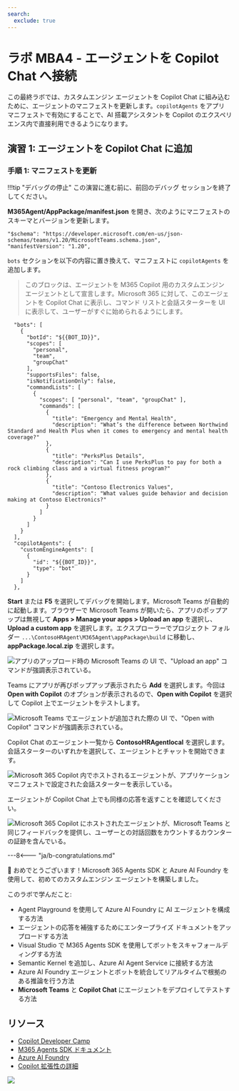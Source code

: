 ```yaml
---
search:
  exclude: true
---
```

# ラボ MBA4 - エージェントを Copilot Chat へ接続

この最終ラボでは、カスタムエンジン エージェントを Copilot Chat に組み込むために、エージェントのマニフェストを更新します。`copilotAgents` をアプリ マニフェストで有効にすることで、AI 搭載アシスタントを Copilot のエクスペリエンス内で直接利用できるようになります。

## 演習 1: エージェントを Copilot Chat に追加

### 手順 1: マニフェストを更新

!!!tip "デバッグの停止"
    この演習に進む前に、前回のデバッグ セッションを終了してください。

**M365Agent/AppPackage/manifest.json** を開き、次のようにマニフェストのスキーマとバージョンを更新します。 

``` 
"$schema": "https://developer.microsoft.com/en-us/json-schemas/teams/v1.20/MicrosoftTeams.schema.json", 
"manifestVersion": "1.20", 
```

`bots` セクションを以下の内容に置き換えて、マニフェストに `copilotAgents` を追加します。

> このブロックは、エージェントを M365 Copilot 用のカスタムエンジン エージェントとして宣言します。Microsoft 365 に対して、このエージェントを Copilot Chat に表示し、コマンド リストと会話スターターを UI に表示して、ユーザーがすぐに始められるようにします。

```   
  "bots": [ 
    { 
      "botId": "${{BOT_ID}}", 
      "scopes": [ 
        "personal", 
        "team", 
        "groupChat" 
      ], 
      "supportsFiles": false, 
      "isNotificationOnly": false, 
      "commandLists": [ 
        { 
          "scopes": [ "personal", "team", "groupChat" ], 
          "commands": [ 
            { 
              "title": "Emergency and Mental Health",
              "description": "What’s the difference between Northwind Standard and Health Plus when it comes to emergency and mental health coverage?" 
            }, 
            { 
              "title": "PerksPlus Details", 
              "description": "Can I use PerksPlus to pay for both a rock climbing class and a virtual fitness program?" 
            }, 
            { 
              "title": "Contoso Electronics Values", 
              "description": "What values guide behavior and decision making at Contoso Electronics?" 
            } 
          ] 
        } 
      ] 
    } 
  ], 
  "copilotAgents": { 
    "customEngineAgents": [ 
      { 
        "id": "${{BOT_ID}}", 
        "type": "bot" 
      } 
    ] 
  }, 
```

**Start** または **F5** を選択してデバッグを開始します。Microsoft Teams が自動的に起動します。ブラウザーで Microsoft Teams が開いたら、アプリのポップアップは無視して **Apps > Manage your apps > Upload an app** を選択し、**Upload a custom app** を選択します。エクスプローラーでプロジェクト フォルダー `...\ContosoHRAgent\M365Agent\appPackage\build` に移動し、**appPackage.local.zip** を選択します。

![アプリのアップロード時の Microsoft Teams の UI で、"Upload an app" コマンドが強調表示されている。](https://github.com/user-attachments/assets/5fad723f-b087-4481-8c8c-d5ad87c1bead)

Teams にアプリが再びポップアップ表示されたら **Add** を選択します。今回は **Open with Copilot** のオプションが表示されるので、**Open with Copilot** を選択して Copilot 上でエージェントをテストします。

![Microsoft Teams でエージェントが追加された際の UI で、"Open with Copilot" コマンドが強調表示されている。](https://github.com/user-attachments/assets/97f9d9fd-bd90-48b5-983b-b1fea3f85721)

Copilot Chat のエージェント一覧から **ContosoHRAgentlocal** を選択します。会話スターターのいずれかを選択して、エージェントとチャットを開始できます。

![Microsoft 365 Copilot 内でホストされるエージェントが、アプリケーション マニフェストで設定された会話スターターを表示している。](https://github.com/user-attachments/assets/2aab299c-23ff-4369-a42c-bd74c66f854d)

エージェントが Copilot Chat 上でも同様の応答を返すことを確認してください。

![Microsoft 365 Copilot にホストされたエージェントが、Microsoft Teams と同じフィードバックを提供し、ユーザーとの対話回数をカウントするカウンターの証跡を含んでいる。](https://github.com/user-attachments/assets/4211f43d-8aef-4262-95e3-1efac7dba495)

---8<--- "ja/b-congratulations.md"

🎉 おめでとうございます！Microsoft 365 Agents SDK と Azure AI Foundry を使用して、初めてのカスタムエンジン エージェントを構築しました。

このラボで学んだこと:

* Agent Playground を使用して Azure AI Foundry に AI エージェントを構成する方法
* エージェントの応答を補強するためにエンタープライズ ドキュメントをアップロードする方法
* Visual Studio で M365 Agents SDK を使用してボットをスキャフォールディングする方法
* Semantic Kernel を追加し、Azure AI Agent Service に接続する方法
* Azure AI Foundry エージェントとボットを統合してリアルタイムで根拠のある推論を行う方法
* **Microsoft Teams** と **Copilot Chat** にエージェントをデプロイしてテストする方法

## リソース

- [Copilot Developer Camp](https://aka.ms/copilotdevcamp)
- [M365 Agents SDK ドキュメント](https://aka.ms/open-hack/m365agentssdk)
- [Azure AI Foundry](https://ai.azure.com)
- [Copilot 拡張性の詳細](https://aka.ms/extensibility-docs)

<cc-next label="Home" url="/" />

<cc-award path="Build" />

<img src="https://m365-visitor-stats.azurewebsites.net/copilot-camp/custom-engine/agents-sdk/04-bring-agent-to-copilot" />